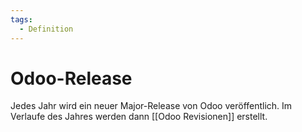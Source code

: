 ```yaml
---
tags:
  - Definition
---
```


# Odoo-Release

Jedes Jahr wird ein neuer Major-Release von Odoo veröffentlich. Im Verlaufe des Jahres werden dann [[Odoo Revisionen]] erstellt.
